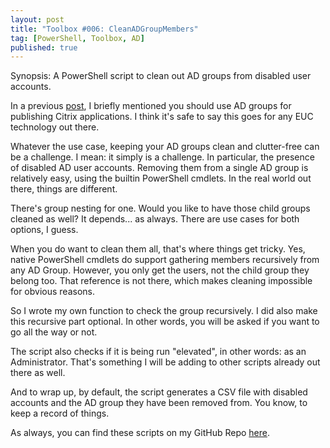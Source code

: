 ```yaml
---
layout: post
title: "Toolbox #006: CleanADGroupMembers"
tag: [PowerShell, Toolbox, AD]
published: true
---
```

Synopsis: A PowerShell script to clean out AD groups from disabled user accounts.

In a previous [post](https://www.cloudsparkle.be/2020-09-14-CountCTXAppUsers/), I briefly mentioned you should use AD groups for publishing Citrix applications. I think it's safe to say this goes for any EUC technology out there.

Whatever the use case, keeping your AD groups clean and clutter-free can be a challenge. I mean: it simply is a challenge. In particular, the presence of disabled AD user accounts. Removing them from a single AD group is relatively easy, using the builtin PowerShell cmdlets. In the real world out there, things are different.   

There's group nesting for one. Would you like to have those child groups cleaned as well? It depends... as always. There are use cases for both options, I guess.  

When you do want to clean them all, that's where things get tricky. Yes, native PowerShell cmdlets do support gathering members recursively from any AD Group. However, you only get the users, not the child group they belong too. That reference is not there, which makes cleaning impossible for obvious reasons.

So I wrote my own function to check the group recursively. I did also make this recursive part optional. In other words, you will be asked if you want to go all the way or not.  
  
The script also checks if it is being run "elevated", in other words: as an Administrator. That's something I will be adding to other scripts already out there as well.

And to wrap up, by default, the script generates a CSV file with disabled accounts and the AD group they have been removed from. You know, to keep a record of things.

As always, you can find these scripts on my GitHub Repo [here](https://github.com/Cloudsparkle/CleandADGroupMembers).
